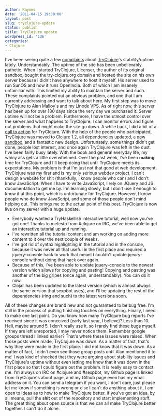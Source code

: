 ```yaml
---
author: Raynes
date: '2011-04-15 19:30:00'
layout: post
slug: tryclojure-update
status: publish
title: TryClojure update
wordpress_id: '136'
categories:
- Clojure
---
```


I've been seeing quite a few
[complaints](http://groups.google.com/group/clojure/msg/3c2a21ee61165c24)
about [TryClojure](http://try-clojure.org)'s stability/uptime lately.
Understandably. The uptime of the site has been unbelievably pathetic.
When I started TryClojure, Licenser, the author of its original sandbox,
bought the try-clojure.org domain and hosted the site on his own server
because I didn't have anywhere to host it myself. His server used to run
SunOS and now it runs OpenIndia. Both of which I am insanely unfamiliar
with. This limited my ability to maintain the server and such. These
complaints pointed out an obvious problem, and one that I am currently
addressing and want to talk about here. My first step was to move
TryClojure to Alan Malloy's and my Linode VPS. As of right now, this
server has been up for over 130 days since the very day we purchased it.
Server uptime will not be a problem. Furthermore, I have the utmost
control over the server and what happens to TryClojure. I can monitor
errors and figure out problems that might make the site go down. A while
back, I did a bit of a [call to
action](http://groups.google.com/group/clojure/browse_thread/thread/21a0f7c45fb8c112?fwc=1)
for TryClojure. With the help of the people who participated, TryClojure
was moved to Clojure 1.2, all dependencies updated, a [new
sandbox](http://github.com/cognitivedissonance/clojail), and a fantastic
new design. Unfortunately, some things didn't get done, people lost
interest, and once again TryClojure was left in the dust. I've been
fairly busy lately. With the book and general everyday life, my whiny
ass gets a little overwhelmed. Over the past week, I've been **making**
time for TryClojure and I'll keep doing that until TryClojure meets its
expectations. My problem is that I'm just not that good at web
development. TryClojure was my first and is my only serious webdev
project. I can't design a website for shit (thankfully, I know people
who can) and I don't know JavaScript. When I have to write JavaScript, I
rely on JQuery and JS documentation to get me by. I'm learning slowly,
but I don't use it enough to know it at this point, which is unfortunate
for TryClojure. However, I know people who do know JavaScript, and some
of those people don't mind helping out. This brings me to the actual
point of this post. TryClojure is now live on my server with a huge
update.

-   Everybody wanted a TryHaskellish interactive tutorial, well now
    you've got one! Thanks to mefesto from \#clojure on IRC, we've been
    able to get an interactive tutorial up and running.
-   I've rewritten all the tutorial content and am working on adding
    more content to it over the next couple of weeks.
-   I've got rid of syntax highlighting in the tutorial and in the
    console, because it was never all that useful in the first place and
    required a jquery-console hack to work that meant I couldn't update
    jqeury-console without doing that hack over again.
-   Because of this, I've been able to update jquery-console to the
    newest version which allows for copying and pasting! Copying and
    pasting was another of the big gripes (once again, understandably).
    You can do it now.
-   Clojail has been updated to the latest version (which is almost
    always the same version that sexpbot uses), and I'll be updating the
    rest of the dependencies (ring and such) to the latest versions
    soon.

All of these changes are brand new and not guaranteed to be bug free.
I'm still in the process of putting finishing touches on everything.
Finally, I need to make one last point. Do you know how many TryClojure
bug reports I've received since it was conceived (early last year, I
believe)? Less than 10. Hell, maybe around 5. I don't really use it, so
I rarely find these bugs myself. If they are left unreported, I may
never notice them. Remember google groups thread I linked earlier?
That's where these issues were raised. When those posts were made,
TryClojure was down. As a matter of fact, that's why they were made in
the first place. I did not know that it was down. As a matter of fact, I
didn't even see those group posts until Alan mentioned it to me! I was
kind of shocked that they were arguing about stability issues and
TryClojure's uptime without even letting me know that it was down in the
first place so that I could figure out the problem. It is really easy to
contact me. I'm always on IRC on \#clojure and \#sexpbot, my Github page
is linked from TryClojure's about page, and my Github page even has my
email address on it. You can send a telegram if you want, I don't care,
just please let me know if something is wrong or else I can't do
anything about it. I am open to ideas as to how to make TryClojure
better. If you've got an idea, by all means, pull the **shit** out of
the repository and start implementing stuff. The great thing about open
source is that we can all make TryClojure better together. I can't do it
alone.
